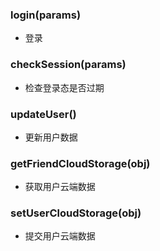 ### **login(params)**
- 登录

### **checkSession(params)**
- 检查登录态是否过期

### **updateUser()**
- 更新用户数据

### **getFriendCloudStorage(obj)**
- 获取用户云端数据

### **setUserCloudStorage(obj)**
- 提交用户云端数据
